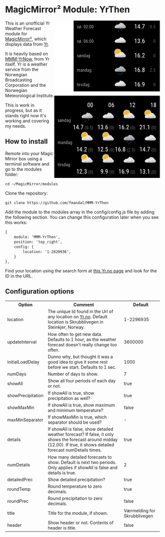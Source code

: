 # MagicMirror² Module: YrThen

<img src="/images/newShot.png" align="right"/>This is an unofficial Yr Weather Forecast module for [MagicMirror²](https://github.com/MichMich/MagicMirror), which displays data from [Yr](https://www.yr.no/nb/).

It is heavily based on [MMM-YrNow](https://github.com/YR/MMM-YrNow), from Yr itself. Yr is a weather service from the Norwegian Broadcasting Corporation and the Norwegian Meteorological Institute.

This is work in progress, but as it stands right now it's working and covering my needs.

## How to install

Remote into your Magic Mirror box using a terminal software and go to the modules folder:

    cd ~/MagicMirror/modules

Clone the repository:

	git clone https://github.com/fmandal/MMM-YrThen

Add the module to the modules array in the config/config.js file by adding the following section. You can change this configuration later when you see this works:

	{
		module: 'MMM-YrThen',
		position: 'top_right',
		config: {
			location: '1-2820936',
		}
	},

Find your location using the search form at <a href="https://www.yr.no/nb/liste/dag/1-2820936/Norge/Nord-Trøndelag/Steinkjer/Skrubblivegen">this Yr.no page</a> and look for the ID in the URL.

## Configuration options

<table style="width:100%">
	<tr>
		<th>Option</th>
		<th>Comment</th>
		<th>Default</th>
	</tr>
	<tr>
		<td>location</td>
		<td>The unique Id found in the Url of any location on <a href="https://www.yr.no/nb/liste/dag/1-2820936/Norge/Nord-Trøndelag/Steinkjer/Skrubblivegen">Yr.no</a>. Default location is Skrubblivegen in Steinkjer, Norway.</td>
		<td>1-2296935</td>
	</tr>
	<tr>
		<td>updateInterval</td>
		<td>How often to get new data. Defaults to 1 hour, as the weather forecast doesn't really change too often.</td>
		<td>3600000</td>
	</tr>
	<tr>
		<td>initialLoadDelay</td>
		<td>Dunno why, but thought it was a good idea to give it some rest before we start. Defaults to 1 sec.</td>
		<td>1000</td>
	</tr>
  <tr>
		<td>numDays</td>
		<td>Number of days to show.</td>
		<td>7</td>
	</tr>
	<tr>
		<td>showAll</td>
		<td>Show all four periods of each day or not.</td>
		<td>true</td>
	</tr>
	<tr>
		<td>showPrecipitation</td>
		<td>If showAll is true, show precipitation as well?</td>
		<td>true</td>
	</tr>
	<tr>
		<td>showMaxMin</td>
		<td>If showAll is true, show maximum and minimum temperature?</td>
		<td>false</td>
	</tr>
	<tr>
		<td>maxMinSeparator</td>
		<td>If showMaxMin is true, which separator should be used?</td>
		<td>-</td>
	<tr>
		<td>details</td>
		<td>If showAll is false, show detailed weather forecast? If false, it only shows the forecast around midday (12.00). If true, it shows detailed forecast numDetails times.</td>
		<td>true</td>
	</tr>
	<tr>
		<td>numDetails</td>
		<td>How many detailed forecasts to show. Default is next two periods. Only applies if showAll is false and details is true.</td>
		<td>2</td>
	</tr>
		<tr>
		<td>detailedPrec</td>
		<td>Show detailed precipitation?</td>
		<td>true</td>
	</tr>
	<tr>
		<td>roundTemp</td>
		<td>Round temperature to zero decimals.</td>
		<td>true</td>
	</tr>
	<tr>
		<td>roundPrec</td>
		<td>Round precipitation to zero decimals.</td>
		<td>false</td>
	</tr>
	<tr>
		<td>title</td>
		<td>Title for the module, if shown.</td>
		<td>Værmelding for Skrubblivegen</td>
	</tr>
	<tr>
		<td>header</td>
		<td>Show header or not. Contents of header is title.</td>
		<td>false</td>
	</tr>
</table>
